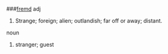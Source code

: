 ###[fremd](http://en.wiktionary.org/wiki/fremd)
adj
  1) Strange; foreign; alien; outlandish; far off or away; distant.

noun
  1) stranger; guest
